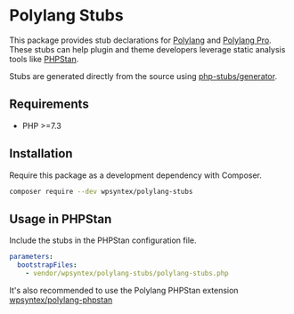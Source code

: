 # Polylang Stubs

This package provides stub declarations for [Polylang](https://wordpress.org/plugins/polylang/) and [Polylang Pro](https://polylang.pro).
These stubs can help plugin and theme developers leverage static analysis tools like [PHPStan](https://phpstan.org/).

Stubs are generated directly from the source using [php-stubs/generator](https://github.com/php-stubs/generator).

## Requirements

- PHP >=7.3

## Installation

Require this package as a development dependency with Composer.

```bash
composer require --dev wpsyntex/polylang-stubs
```

## Usage in PHPStan

Include the stubs in the PHPStan configuration file.

```yaml
parameters:
  bootstrapFiles:
    - vendor/wpsyntex/polylang-stubs/polylang-stubs.php
```

It's also recommended to use the Polylang PHPStan extension [wpsyntex/polylang-phpstan](https://github.com/polylang/polylang-phpstan)
